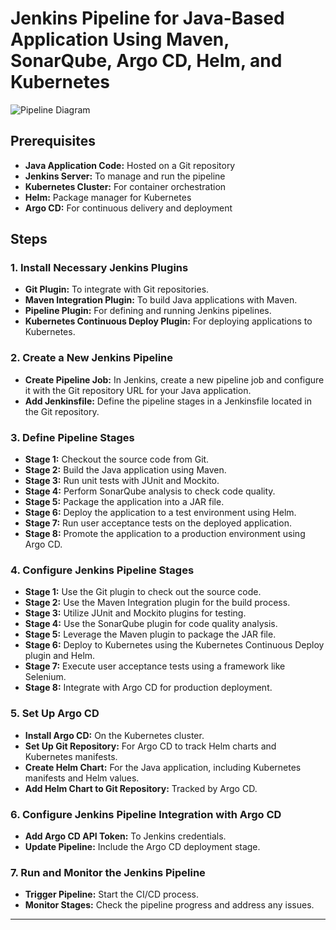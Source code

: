 # Jenkins Pipeline for Java-Based Application Using Maven, SonarQube, Argo CD, Helm, and Kubernetes

![Pipeline Diagram](https://user-images.githubusercontent.com/43399466/228301952-abc02ca2-9942-4a67-8293-f76647b6f9d8.png)

## Prerequisites

- **Java Application Code:** Hosted on a Git repository
- **Jenkins Server:** To manage and run the pipeline
- **Kubernetes Cluster:** For container orchestration
- **Helm:** Package manager for Kubernetes
- **Argo CD:** For continuous delivery and deployment

## Steps

### 1. Install Necessary Jenkins Plugins

- **Git Plugin:** To integrate with Git repositories.
- **Maven Integration Plugin:** To build Java applications with Maven.
- **Pipeline Plugin:** For defining and running Jenkins pipelines.
- **Kubernetes Continuous Deploy Plugin:** For deploying applications to Kubernetes.

### 2. Create a New Jenkins Pipeline

- **Create Pipeline Job:** In Jenkins, create a new pipeline job and configure it with the Git repository URL for your Java application.
- **Add Jenkinsfile:** Define the pipeline stages in a Jenkinsfile located in the Git repository.

### 3. Define Pipeline Stages

- **Stage 1:** Checkout the source code from Git.
- **Stage 2:** Build the Java application using Maven.
- **Stage 3:** Run unit tests with JUnit and Mockito.
- **Stage 4:** Perform SonarQube analysis to check code quality.
- **Stage 5:** Package the application into a JAR file.
- **Stage 6:** Deploy the application to a test environment using Helm.
- **Stage 7:** Run user acceptance tests on the deployed application.
- **Stage 8:** Promote the application to a production environment using Argo CD.

### 4. Configure Jenkins Pipeline Stages

- **Stage 1:** Use the Git plugin to check out the source code.
- **Stage 2:** Use the Maven Integration plugin for the build process.
- **Stage 3:** Utilize JUnit and Mockito plugins for testing.
- **Stage 4:** Use the SonarQube plugin for code quality analysis.
- **Stage 5:** Leverage the Maven plugin to package the JAR file.
- **Stage 6:** Deploy to Kubernetes using the Kubernetes Continuous Deploy plugin and Helm.
- **Stage 7:** Execute user acceptance tests using a framework like Selenium.
- **Stage 8:** Integrate with Argo CD for production deployment.

### 5. Set Up Argo CD

- **Install Argo CD:** On the Kubernetes cluster.
- **Set Up Git Repository:** For Argo CD to track Helm charts and Kubernetes manifests.
- **Create Helm Chart:** For the Java application, including Kubernetes manifests and Helm values.
- **Add Helm Chart to Git Repository:** Tracked by Argo CD.

### 6. Configure Jenkins Pipeline Integration with Argo CD

- **Add Argo CD API Token:** To Jenkins credentials.
- **Update Pipeline:** Include the Argo CD deployment stage.

### 7. Run and Monitor the Jenkins Pipeline

- **Trigger Pipeline:** Start the CI/CD process.
- **Monitor Stages:** Check the pipeline progress and address any issues.

---

